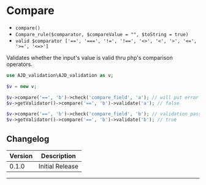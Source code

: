 # Compare

- `compare()`
- `Compare_rule($comparator, $compareValue = "", $toString = true)`
- `valid $comparator ['==', '===', '!=', '!==', '<>', '<', '>', '<=', '>=', '<=>']`

Validates whether the input's value is valid thru php's comparison operators.

```php
use AJD_validation\AJD_validation as v;

$v = new v;

$v->compare('==', 'b')->check('compare_field', 'a'); // will put error in error bag
$v->getValidator()->compare('==', 'b')->validate('a'); // false

$v->compare('==', 'b')->check('compare_field', 'b'); // validation passes
$v->getValidator()->compare('==', 'b')->validate('b'); // true

```

## Changelog

Version | Description
--------|-------------
  0.1.0 | Initial Release

***

